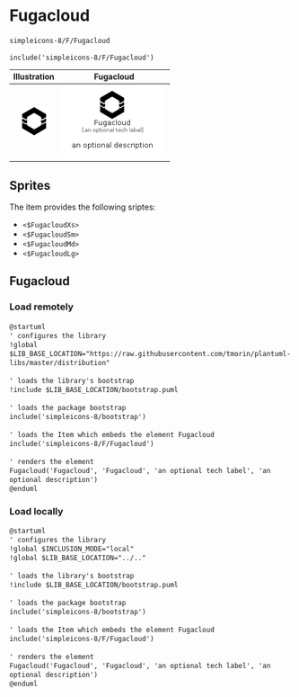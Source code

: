 # Fugacloud


```text
simpleicons-8/F/Fugacloud
```

```text
include('simpleicons-8/F/Fugacloud')
```



| Illustration | Fugacloud |
| :---: | :---: |
| ![illustration for Illustration](../../simpleicons-8/F/Fugacloud.png) | ![illustration for Fugacloud](../../simpleicons-8/F/Fugacloud.Local.png) |



## Sprites
The item provides the following sriptes:

- `<$FugacloudXs>`
- `<$FugacloudSm>`
- `<$FugacloudMd>`
- `<$FugacloudLg>`





## Fugacloud

### Load remotely
```plantuml
@startuml
' configures the library
!global $LIB_BASE_LOCATION="https://raw.githubusercontent.com/tmorin/plantuml-libs/master/distribution"

' loads the library's bootstrap
!include $LIB_BASE_LOCATION/bootstrap.puml

' loads the package bootstrap
include('simpleicons-8/bootstrap')

' loads the Item which embeds the element Fugacloud
include('simpleicons-8/F/Fugacloud')

' renders the element
Fugacloud('Fugacloud', 'Fugacloud', 'an optional tech label', 'an optional description')
@enduml
```

### Load locally
```plantuml
@startuml
' configures the library
!global $INCLUSION_MODE="local"
!global $LIB_BASE_LOCATION="../.."

' loads the library's bootstrap
!include $LIB_BASE_LOCATION/bootstrap.puml

' loads the package bootstrap
include('simpleicons-8/bootstrap')

' loads the Item which embeds the element Fugacloud
include('simpleicons-8/F/Fugacloud')

' renders the element
Fugacloud('Fugacloud', 'Fugacloud', 'an optional tech label', 'an optional description')
@enduml
```

